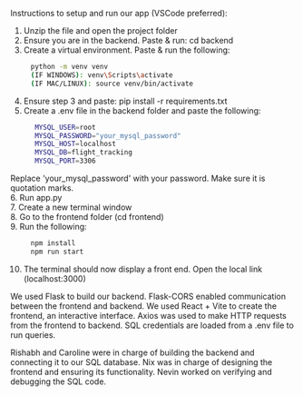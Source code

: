 Instructions to setup and run our app (VSCode preferred):
1. Unzip the file and open the project folder
2. Ensure you are in the backend. Paste & run: cd backend
3. Create a virtual environment. Paste & run the following:
```bash
     python -m venv venv
     (IF WINDOWS): venv\Scripts\activate
     (IF MAC/LINUX): source venv/bin/activate
```
4. Ensure step 3 and paste:
      pip install -r requirements.txt
5. Create a .env file in the backend folder and paste the following:
```bash
      MYSQL_USER=root
      MYSQL_PASSWORD="your_mysql_password"
      MYSQL_HOST=localhost
      MYSQL_DB=flight_tracking
      MYSQL_PORT=3306
```
Replace 'your_mysql_password' with your password. Make sure it is quotation marks.  
6. Run app.py  
7. Create a new terminal window  
8. Go to the frontend folder (cd frontend)  
9. Run the following:
```bash
     npm install
     npm run start
```
10. The terminal should now display a front end. Open the local link (localhost:3000)

We used Flask to build our backend. Flask-CORS enabled communication between the frontend and backend. We used React + Vite to create the frontend, an interactive interface. Axios was used to make HTTP requests from the frontend to backend. SQL credentials are loaded from a .env file to run queries.

Rishabh and Caroline were in charge of building the backend and connecting it to our SQL database. Nix was in charge of designing the frontend and ensuring its functionality. Nevin worked on verifying and debugging the SQL code.
